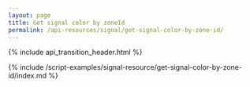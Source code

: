 ```yaml
---
layout: page
title: Get signal color by zoneId
permalink: /api-resources/signal/get-signal-color-by-zone-id/
---
```


{% include api_transition_header.html %}

{% include /script-examples/signal-resource/get-signal-color-by-zone-id/index.md %}
